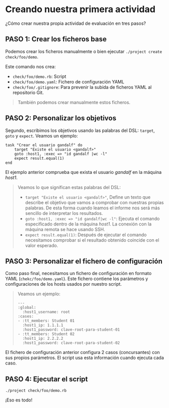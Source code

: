 
# Creando nuestra primera actividad

¿Cómo crear nuestra propia actividad de evaluación en tres pasos?

## PASO 1: Crear los ficheros base

Podemos crear los ficheros manualmente o bien ejecutar `./project create check/foo/demo`.

Este comando nos crea:
* `check/foo/demo.rb`: Script
* `check/foo/demo.yaml`: Fichero de configuración YAML
* `check/foo/.gitignore`: Para prevenir la subida de ficheros YAML al repositorio Git.

> También podemos crear manualmente estos ficheros.

## PASO 2: Personalizar los objetivos

Segundo, escribimos los objetivos usando las palabras del DSL:
`target`, `goto` y `expect`. Veamos un ejemplo:

```
task "Crear el usuario gandalf" do
	target "Existe el usuario <gandalf>"
	goto :host1, :exec => "id gandalf |wc -l"
	expect result.equal(1)
end
```

El ejemplo anterior comprueba que exista el usuario *gandalf* en la máquina *host1*.

> Veamos lo que significan estas palabras del DSL:
> * `target "Existe el usuario <gandalf>"`, Define un texto que describe el objetivo
que vamos a comprobar con nuestras propias palabras. De esta forma cuando
leamos el informe nos será más sencillo de interpretar los resultados.
> * `goto :host1, :exec => "id gandalf|wc -l"`: Ejecuta el comando especificado
dentro de la máquina *host1*. La conexión con la máquina remota se hace usando
SSH.
> * `expect result.equal(1)`: Después de ejecutar el comando necesitamos
comprobar si el resultado obtenido coincide con el valor esperado.

## PASO 3: Personalizar el fichero de configuración

Como paso final, necesitamos un fichero de configuración en formato YAML
(`chekc/foo/demo.yaml`). Este fichero contiene los parámetros y configuraciones
de los hosts usados por nuestro script.

> Veamos un ejemplo:
>
> ```
> ---
> :global:
>   :host1_username: root
> :cases:
> - :tt_members: Student 01
>   :host1_ip: 1.1.1.1
>   :host1_password: clave-root-para-student-01
> - :tt_members: Student 02
>   :host1_ip: 2.2.2.2
>   :host1_password: clave-root-para-student-02
> ```

El fichero de configuración anterior configura 2 casos (concursantes)
con sus propios parámetros. El script usa esta información cuando ejecuta cada caso.

## PASO 4: Ejecutar el script

`./project check/foo/demo.rb`

¡Eso es todo!
